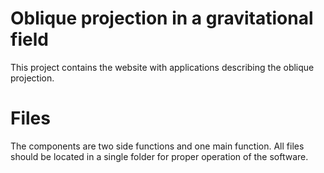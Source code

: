 # Oblique projection in a gravitational field 
This project contains the website with applications describing the oblique projection.
# Files
The components are two side functions and one main function. All files should be located in a single folder for proper operation of the software.
